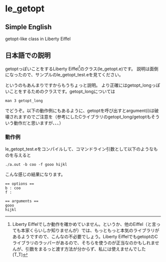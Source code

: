 # le_getopt
## Simple English
getopt-like class in Liberty Eiffel

## 日本語での説明
getoptっぽいことをするLiberty Eiffel[^othereiffel]のクラス(le_getopt.e)です。
説明は面倒になったので、サンプルのle_getopt_test.eを見てください。

というのもあんまりですからもうちょっと説明。
より正確にはgetopt_longっぽいことをするためのクラスです。getopt_longについては

    man 3 getopt_long

でどうぞ。以下の動作例にもあるように、getoptを呼び出すとargument(i)は破壊されますのでご注意を（参考にしたCライブラリのgetopt_long/getoptもそういう動作だと思いますが、、、）

### 動作例
le_getopt_test.eをコンパイルして、コマンドライン引数として以下のようなものを与えると

    ./a.out -b coo -f gooo hijkl

こんな感じの結果になります。

    == options ==
    b : coo
    f : 

    == arguments ==
    gooo
    hijkl

[^othereiffel]: Liberty Eiffelでしか動作を確かめていません。というか、他のEiffel（と言っても本家くらいしか知りませんが）では、もっともっと本気のライブラリがあるようですので、こんなの不必要でしょう。Liberty EiffelでもgetoptのCライブラリのラッパーがあるので、そちらを使うのが正当なのかもしれませんが、引数をまるっと渡す方法が分からず、私には使えませんでした(T_T)
